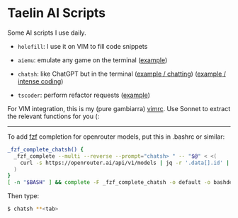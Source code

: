 Taelin AI Scripts
=================

Some AI scripts I use daily.

- `holefill`: I use it on VIM to fill code snippets

- `aiemu`: emulate any game on the terminal ([example](https://x.com/VictorTaelin/status/1790183986096116189))

- `chatsh`: like ChatGPT but in the terminal ([example / chatting](https://x.com/VictorTaelin/status/1655304645953089538)) ([example / intense coding](https://x.com/VictorTaelin/status/1809290888356729002))

- `tscoder`: perform refactor requests ([example](https://x.com/VictorTaelin/status/1824489509146227192))

For VIM integration, this is my (pure gambiarra) [vimrc](https://github.com/VictorTaelin/OSX/blob/master/vimrc). Use Sonnet to extract the relevant functions for you (:

---

To add [fzf](https://github.com/junegunn/fzf) completion for openrouter models, put this in .bashrc or similar:

```bash
_fzf_complete_chatsh() {
  _fzf_complete --multi --reverse --prompt="chatsh> " -- "$@" < <(
    curl -s https://openrouter.ai/api/v1/models | jq -r '.data[].id' | sed 's/^/openrouter:/'
  )
}
[ -n "$BASH" ] && complete -F _fzf_complete_chatsh -o default -o bashdefault chatsh

```

Then type:
```bash
$ chatsh **<tab>
```
